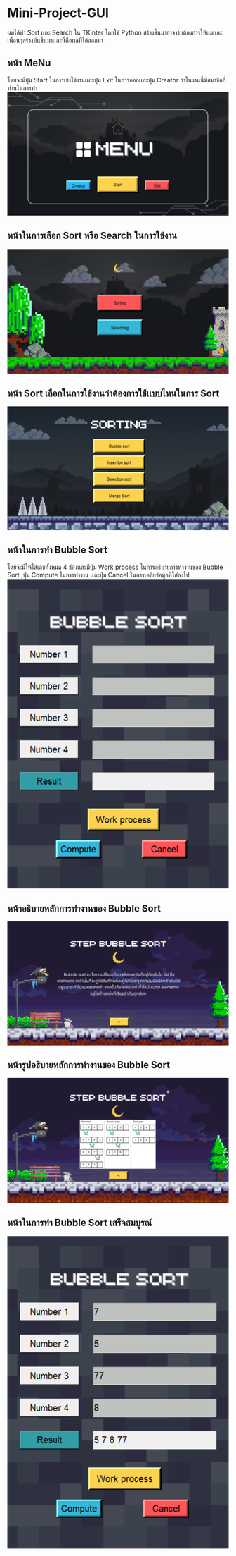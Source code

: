 # Mini-Project-GUI
ผมได้ทำ Sort เเละ Search ใน TKinter โดยใช้ Python สร้างขึ้นมาอาจาร์ยต้องการให้ผมเเละเพื่อนๆสร้างมันขึ้นมาเเละนี้คือผลที่ได้ออกมา

## หน้า MeNu 
โดยจะมีปุ่ม Start ในการเข้าใช้งานเเละปุ่ม Exit ในการออกเเละปุ่ม Creator ว่าในงานนี้มีสมาชิกกี่ท่านในการทำ
![My Project Screenshot](Success/Success-Menu.png)

## หน้าในการเลือก Sort หรือ Search ในการใช้งาน
![My Project Screenshot](Success/Success-Sort-Search.png)

## หน้า Sort เลือกในการใช้งานว่าต้องการใช้เเบบไหนในการ Sort
![My Project Screenshot](Success/Succes-Sorting.png)

## หน้าในการทำ Bubble Sort 
โดยจะมีให้ใส่เลขทั้งหมด 4 ช่องเเละมีปุ่ม Work process ในการอธิบายการทำงานของ Bubble Sort ,ปุ่ม Compute ในการทำงาน
เเละปุ่ม Cancel ในการเคลียข้อมูลที่ใส่ลงไป
![My Project Screenshot](Success/Success-Bubble-Sort.png)

## หน้าอธิบายหลักการทำงานของ Bubble Sort
![My Project Screenshot](Success/Succes-Work-process.png)

## หน้ารูปอธิบายหลักการทำงานของ Bubble Sort
![My Project Screenshot](Success/Succes-Work-process1.png)

## หน้าในการทำ Bubble Sort เสร็จสมบูรณ์
![My Project Screenshot](Success/Success-Bubble-Sort1.png)
